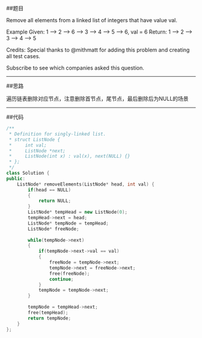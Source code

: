 ##题目

Remove all elements from a linked list of integers that have value val.

Example
Given: 1 --> 2 --> 6 --> 3 --> 4 --> 5 --> 6, val = 6
Return: 1 --> 2 --> 3 --> 4 --> 5

Credits:
Special thanks to @mithmatt for adding this problem and creating all test cases.

Subscribe to see which companies asked this question.

------

##思路

遍历链表删除对应节点，注意删除首节点，尾节点，最后删除后为NULL的场景

------

##代码

```cpp
/**
 * Definition for singly-linked list.
 * struct ListNode {
 *     int val;
 *     ListNode *next;
 *     ListNode(int x) : val(x), next(NULL) {}
 * };
 */
class Solution {
public:
    ListNode* removeElements(ListNode* head, int val) {
        if(head == NULL)
        {
            return NULL;
        }
        ListNode* tempHead = new ListNode(0);
        tempHead->next = head;
        ListNode* tempNode = tempHead;
        ListNode* freeNode;
        
        while(tempNode->next)
        {
            if(tempNode->next->val == val)
            {
                freeNode = tempNode->next;
                tempNode->next = freeNode->next;
                free(freeNode);
                continue;
            }
            tempNode = tempNode->next;
        }
        
        tempNode = tempHead->next;
        free(tempHead);
        return tempNode;
    }
};
```